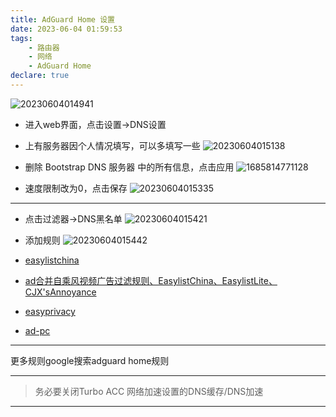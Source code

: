 ```yaml
---
title: AdGuard Home 设置
date: 2023-06-04 01:59:53
tags:
    - 路由器
    - 网络
    - AdGuard Home
declare: true
---
```

![20230604014941](https://cdn.jsdelivr.net/gh/Corner430/Picture/images/20230604014941.png)
<!--more-->
- 进入web界面，点击设置->DNS设置
- 上有服务器因个人情况填写，可以多填写一些
![20230604015138](https://cdn.jsdelivr.net/gh/Corner430/Picture/images/20230604015138.png)

- 删除 Bootstrap DNS 服务器 中的所有信息，点击应用
![1685814771128](https://cdn.jsdelivr.net/gh/Corner430/Picture/images/1685814771128.jpg)

- 速度限制改为0，点击保存
![20230604015335](https://cdn.jsdelivr.net/gh/Corner430/Picture/images/20230604015335.png)

-----------------------------------------
- 点击过滤器->DNS黑名单
![20230604015421](https://cdn.jsdelivr.net/gh/Corner430/Picture/images/20230604015421.png)

- 添加规则
![20230604015442](https://cdn.jsdelivr.net/gh/Corner430/Picture/images/20230604015442.png)

- [easylistchina](https://easylist-downloads.adblockplus.org/easylistchina.txt)
- [ad合并自乘风视频广告过滤规则、EasylistChina、EasylistLite、CJX'sAnnoyance](https://cdn.jsdelivr.net/gh/o0HalfLife0o/list@master/ad.txt)
- [easyprivacy](https://easylist-downloads.adblockplus.org/easyprivacy.txt)
- [ad-pc](https://cdn.jsdelivr.net/gh/o0HalfLife0o/list@master/ad-pc.txt)

--------------------------------------
更多规则google搜索adguard home规则

--------------------------------
> 务必要关闭Turbo ACC 网络加速设置的DNS缓存/DNS加速

------------------------------------------